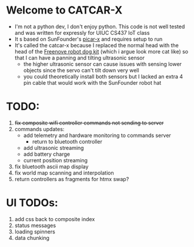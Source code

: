 # Welcome to CATCAR-X

* I'm not a python dev, I don't enjoy python. This code is not well tested and was written for expressly for UIUC CS437 IoT class
* It s based on SunFounder's [picar-x](https://docs.sunfounder.com/projects/picar-x/en/latest/) and requires setup to run
* It's called the catcar-x because I replaced the normal head with the head of the [Freenove robot dog kit](https://github.com/Freenove/Freenove_Robot_Dog_Kit_for_Raspberry_Pi) (which i argue look more cat like) so that I can have a panning and tilting ultrasonic sensor
   * the higher ultrasonic sensor can cause issues with sensing lower objects since the servo can't tilt down very well
   * you could theoretically install both sensors but I lacked an extra 4 pin cable that would work with the SunFounder robot hat


# TODO:
1. ~~fix composite wifi controller commands not sending to server~~
2. commands updates:
   * add telemetry and hardware monitoring to commands server
     * return to bluetooth controller
   * add ultrasonic streaming
   * add battery charge
   * current position streaming
3. fix bluetooth ascii map display
4. fix world map scanning and interpolation
5. return controllers as fragments for htmx swap?

# UI TODOs:
1. add css back to composite index
2. status messages
3. loading spinners
4. data chunking
